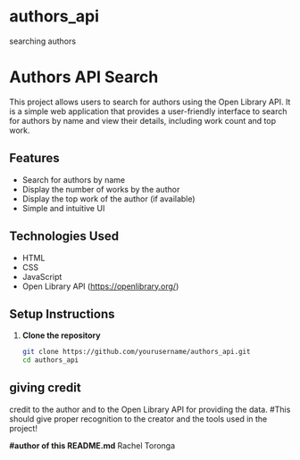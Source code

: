 # authors_api
searching authors

# Authors API Search

This project allows users to search for authors using the Open Library API. It is a simple web application that provides a user-friendly interface to search for authors by name and view their details, including work count and top work.

## Features
- Search for authors by name
- Display the number of works by the author
- Display the top work of the author (if available)
- Simple and intuitive UI

## Technologies Used
- HTML
- CSS
- JavaScript
- Open Library API (https://openlibrary.org/)

## Setup Instructions

1. **Clone the repository**

   ```bash
   git clone https://github.com/yourusername/authors_api.git
   cd authors_api
  ## giving credit
credit to the author and to the Open Library API for providing the data.
#This should give proper recognition to the creator and the tools used in the project!

**#author of this README.md**
Rachel Toronga
